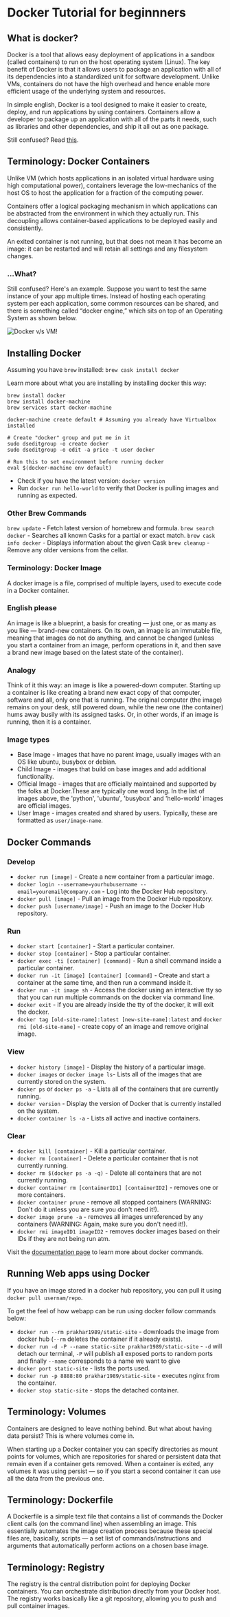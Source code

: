 # Docker Tutorial for beginnners
## What is docker?
Docker is a tool that allows easy deployment of applications in a sandbox (called containers) to run on the host operating system (Linux). The key benefit of Docker is that it allows users to package an application with all of its dependencies into a standardized unit for software development. Unlike VMs, containers do not have the high overhead and hence enable more efficient usage of the underlying system and resources.

In simple english, Docker is a tool designed to make it easier to create, deploy, and run applications by using containers. Containers allow a developer to package up an application with all of the parts it needs, such as libraries and other dependencies, and ship it all out as one package.

Still confused? Read [this](https://medium.com/@yannmjl/what-is-docker-in-simple-english-a24e8136b90b).

## Terminology: Docker Containers
Unlike VM (which hosts applications in an isolated virtual hardware using high computational power), containers leverage the low-mechanics of the host OS to host the application for a fraction of the computing power.

Containers offer a logical packaging mechanism in which applications can be abstracted from the environment in which they actually run. This decoupling allows container-based applications to be deployed easily and consistently.

An exited container is not running, but that does not mean it has become an image: it can be restarted and will retain all settings and any filesystem changes.

### ...What?
Still confused? Here's an example.
Suppose you want to test the same instance of your app multiple times. Instead of hosting each operating system per each application, some common resources can be shared, and there is something called “docker engine,” which sits on top of an Operating System as shown below.

![Docker v/s VM!](docker_vs_vm.jpeg)

## Installing Docker
Assuming you have `brew` installed:
`brew cask install docker`

Learn more about what you are installing by installing docker this way:
```
brew install docker
brew install docker-machine
brew services start docker-machine

docker-machine create default # Assuming you already have Virtualbox installed

# Create "docker" group and put me in it
sudo dseditgroup -o create docker
sudo dseditgroup -o edit -a price -t user docker

# Run this to set environment before running docker
eval $(docker-machine env default)
```

* Check if you have the latest version: `docker version`
* Run `docker run hello-world` to verify that Docker is pulling images and running as expected.
### Other Brew Commands
`brew update`            - Fetch latest version of homebrew and formula.
`brew search docker`     - Searches all known Casks for a partial or exact match.
`brew cask info docker`  - Displays information about the given Cask
`brew cleanup`           - Remove any older versions from the cellar.

### Terminology: Docker Image
A docker image is a file, comprised of multiple layers, used to execute code in a Docker container. 

### English please
An image is like a blueprint, a basis for creating — just one, or as many as you like — brand-new containers. On its own, an image is an immutable file, meaning that images do not do anything, and cannot be changed (unless you start a container from an image, perform operations in it, and then save a brand new image based on the latest state of the container).

### Analogy
Think of it this way: an image is like a powered-down computer. Starting up a container is like creating a brand new exact copy of that computer, software and all, only one that is running. The original computer (the image) remains on your desk, still powered down, while the new one (the container) hums away busily with its assigned tasks. Or, in other words, if an image is running, then it is a container.

### Image types
* Base Image - images that have no parent image, usually images with an OS like ubuntu, busybox or debian.
* Child Image - images that build on base images and add additional functionality.
* Official Image - images that are officially maintained and supported by the folks at Docker.These are typically one word long. In the list of images above, the 'python', 'ubuntu', 'busybox' and 'hello-world' images are official images.
* User Image - images created and shared by users. Typically, these are formatted as `user/image-name`.

## Docker Commands
### Develop
* `docker run [image]` - Create a new container from a particular image.
* `docker login --username=yourhubusername --email=youremail@company.com` - Log into the Docker Hub repository.
* `docker pull [image]` - Pull an image from the Docker Hub repository.
* `docker push [username/image]` - Push an image to the Docker Hub repository.

### Run
* `docker start [container]` - Start a particular container.
* `docker stop [container]` - Stop a particular container.
* `docker exec -ti [container] [command]` - Run a shell command inside a particular container.
* `docker run -it [image] [container] [command]` - Create and start a container at the same time, and then run a command inside it.
* `docker run -it image sh` - Access the docker using an interactive tty so that you can run multiple commands on the docker via command line.
* `docker exit` - if you are already inside the tty of the docker, it will exit the docker.
* `docker tag [old-site-name]:latest [new-site-name]:latest` and `docker rmi [old-site-name]` - create copy of an image and remove original image.

### View
* `docker history [image]` - Display the history of a particular image.
* `docker images` or `docker image ls`- Lists all of the images that are currently stored on the system.
* `docker ps` or `docker ps -a` - Lists all of the containers that are currently running.
* `docker version` - Display the version of Docker that is currently installed on the system.
* `docker container ls -a` - Lists all active and inactive containers.

### Clear
* `docker kill [container]` - Kill a particular container.
* `docker rm [container]` - Delete a particular container that is not currently running.
* `docker rm $(docker ps -a -q)` - Delete all containers that are not currently running.
* `docker container rm [containerID1] [containerID2]` - removes one or more containers.
* `docker container prune` - remove all stopped containers (WARNING: Don't do it unless you are sure you don't need it!).
* `docker image prune -a` - removes all images unreferenced by any containers (WARNING: Again, make sure you don't need it!).
* `docker rmi imageID1 imageID2` - removes docker images based on their IDs if they are not being run atm.


Visit the [documentation page](https://docs.docker.com/engine/reference/commandline/docker/) to learn more about docker commands.


## Running Web apps using Docker
If you have an image stored in a docker hub repository, you can pull it using `docker pull usernam/repo`.

To get the feel of how webapp can be run using docker follow commands below:
* `docker run --rm prakhar1989/static-site` - downloads the image from docker hub (`--rm` deletes the container if it already exists).
* `docker run -d -P --name static-site prakhar1989/static-site` - `-d` will detach our terminal, `-P` will publish all exposed ports to random ports and finally `--name` corresponds to a name we want to give
* `docker port static-site` - lists the ports used.
* `docker run -p 8888:80 prakhar1989/static-site` - executes nginx from the container.
* `docker stop static-site` - stops the detached container.


## Terminology: Volumes
Containers are designed to leave nothing behind. But what about having data persist? This is where volumes come in.

When starting up a Docker container you can specify directories as mount points for volumes, which are repositories for shared or persistent data that remain even if a container gets removed. When a container is exited, any volumes it was using persist — so if you start a second container it can use all the data from the previous one.

## Terminology: Dockerfile
A Dockerfile is a simple text file that contains a list of commands the Docker client calls (on the command line) when assembling an image. This essentially automates the image creation process because these special files are, basically, scripts — a set list of commands/instructions and arguments that automatically perform actions on a chosen base image.

## Terminology: Registry
The registry is the central distribution point for deploying Docker containers. You can orchestrate distribution directly from your Docker host. The registry works basically like a git repository, allowing you to push and pull container images.

























